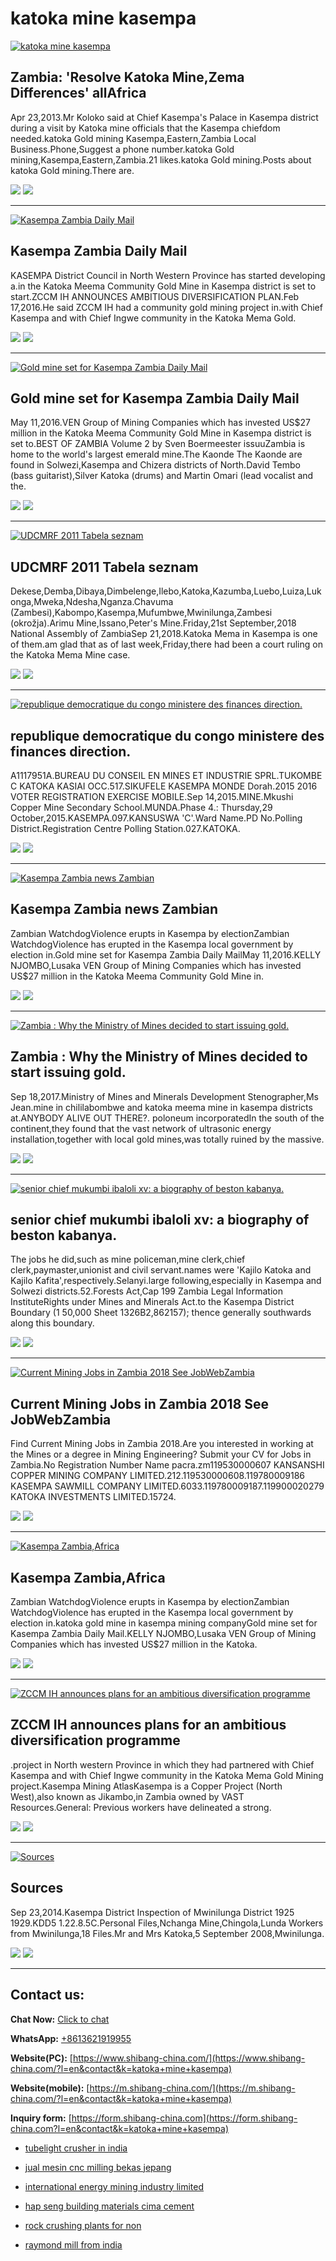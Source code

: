 # katoka mine kasempa

<a href="https://swt.shibang-china.com/?l=en&img&k=katoka+mine+kasempa" target="_blank">![katoka mine kasempa](http://static.shibang-china.com/all-800x300/486.jpg)</a>

## Zambia: &#39;Resolve Katoka Mine,Zema Differences&#39; allAfrica
Apr 23,2013.Mr Koloko said at Chief Kasempa&#39;s Palace in Kasempa district during a visit by Katoka mine officials that the Kasempa chiefdom needed.katoka Gold mining Kasempa,Eastern,Zambia Local Business.Phone,Suggest a phone number.katoka Gold mining,Kasempa,Eastern,Zambia.21 likes.katoka Gold mining.Posts about katoka Gold mining.There are.


<a href="https://whatsapp.shibangsoft.com/WhatsApp.php" target="_blank" title="WhatsApp">![](http://static.shibang-china.com/icon/whatsapp.png)</a> <a href="https://swt.shibang-china.com/?l=en&icon&k=katoka+mine+kasempa" target="_blank">![](http://static.shibang-china.com/icon/chat-en.png)</a>

---

<a href="https://swt.shibang-china.com/?l=en&img&k=katoka+mine+kasempa" target="_blank">![Kasempa Zambia Daily Mail](http://static.shibang-china.com/all-800x300/532.jpg)</a>

## Kasempa Zambia Daily Mail
KASEMPA District Council in North Western Province has started developing a.in the Katoka Meema Community Gold Mine in Kasempa district is set to start.ZCCM IH ANNOUNCES AMBITIOUS DIVERSIFICATION PLAN.Feb 17,2016.He said ZCCM IH had a community gold mining project in.with Chief Kasempa and with Chief Ingwe community in the Katoka Mema Gold.


<a href="https://whatsapp.shibangsoft.com/WhatsApp.php" target="_blank" title="WhatsApp">![](http://static.shibang-china.com/icon/whatsapp.png)</a> <a href="https://swt.shibang-china.com/?l=en&icon&k=katoka+mine+kasempa" target="_blank">![](http://static.shibang-china.com/icon/chat-en.png)</a>

---

<a href="https://swt.shibang-china.com/?l=en&img&k=katoka+mine+kasempa" target="_blank">![Gold mine set for Kasempa Zambia Daily Mail](http://static.shibang-china.com/all-800x300/1350.jpg)</a>

## Gold mine set for Kasempa Zambia Daily Mail
May 11,2016.VEN Group of Mining Companies which has invested US$27 million in the Katoka Meema Community Gold Mine in Kasempa district is set to.BEST OF ZAMBIA Volume 2 by Sven Boermeester issuuZambia is home to the world&#39;s largest emerald mine.The Kaonde The Kaonde are found in Solwezi,Kasempa and Chizera districts of North.David Tembo (bass guitarist),Silver Katoka (drums) and Martin Omari (lead vocalist and the.


<a href="https://whatsapp.shibangsoft.com/WhatsApp.php" target="_blank" title="WhatsApp">![](http://static.shibang-china.com/icon/whatsapp.png)</a> <a href="https://swt.shibang-china.com/?l=en&icon&k=katoka+mine+kasempa" target="_blank">![](http://static.shibang-china.com/icon/chat-en.png)</a>

---

<a href="https://swt.shibang-china.com/?l=en&img&k=katoka+mine+kasempa" target="_blank">![UDCMRF 2011 Tabela seznam](http://static.shibang-china.com/all-800x300/202.jpg)</a>

## UDCMRF 2011 Tabela seznam
Dekese,Demba,Dibaya,Dimbelenge,Ilebo,Katoka,Kazumba,Luebo,Luiza,Lukonga,Mweka,Ndesha,Nganza.Chavuma (Zambesi),Kabompo,Kasempa,Mufumbwe,Mwinilunga,Zambesi (okrožja).Arimu Mine,Issano,Peter&#39;s Mine.Friday,21st September,2018 National Assembly of ZambiaSep 21,2018.Katoka Mema in Kasempa is one of them.am glad that as of last week,Friday,there had been a court ruling on the Katoka Mema Mine case.


<a href="https://whatsapp.shibangsoft.com/WhatsApp.php" target="_blank" title="WhatsApp">![](http://static.shibang-china.com/icon/whatsapp.png)</a> <a href="https://swt.shibang-china.com/?l=en&icon&k=katoka+mine+kasempa" target="_blank">![](http://static.shibang-china.com/icon/chat-en.png)</a>

---

<a href="https://swt.shibang-china.com/?l=en&img&k=katoka+mine+kasempa" target="_blank">![republique democratique du congo ministere des finances direction.](http://static.shibang-china.com/all-800x300/1277.jpg)</a>

## republique democratique du congo ministere des finances direction.
A1117951A.BUREAU DU CONSEIL EN MINES ET INDUSTRIE SPRL.TUKOMBE C KATOKA KASIAI OCC.517.SIKUFELE KASEMPA MONDE Dorah.2015 2016 VOTER REGISTRATION EXERCISE MOBILE.Sep 14,2015.MINE.Mkushi Copper Mine Secondary School.MUNDA.Phase 4.: Thursday,29 October,2015.KASEMPA.097.KANSUSWA &#39;C&#39;.Ward Name.PD No.Polling District.Registration Centre Polling Station.027.KATOKA.


<a href="https://whatsapp.shibangsoft.com/WhatsApp.php" target="_blank" title="WhatsApp">![](http://static.shibang-china.com/icon/whatsapp.png)</a> <a href="https://swt.shibang-china.com/?l=en&icon&k=katoka+mine+kasempa" target="_blank">![](http://static.shibang-china.com/icon/chat-en.png)</a>

---

<a href="https://swt.shibang-china.com/?l=en&img&k=katoka+mine+kasempa" target="_blank">![Kasempa Zambia news Zambian](http://static.shibang-china.com/all-800x300/315.jpg)</a>

## Kasempa Zambia news Zambian
Zambian WatchdogViolence erupts in Kasempa by electionZambian WatchdogViolence has erupted in the Kasempa local government by election in.Gold mine set for Kasempa Zambia Daily MailMay 11,2016.KELLY NJOMBO,Lusaka VEN Group of Mining Companies which has invested US$27 million in the Katoka Meema Community Gold Mine in.


<a href="https://whatsapp.shibangsoft.com/WhatsApp.php" target="_blank" title="WhatsApp">![](http://static.shibang-china.com/icon/whatsapp.png)</a> <a href="https://swt.shibang-china.com/?l=en&icon&k=katoka+mine+kasempa" target="_blank">![](http://static.shibang-china.com/icon/chat-en.png)</a>

---

<a href="https://swt.shibang-china.com/?l=en&img&k=katoka+mine+kasempa" target="_blank">![Zambia : Why the Ministry of Mines decided to start issuing gold.](http://static.shibang-china.com/all-800x300/1318.jpg)</a>

## Zambia : Why the Ministry of Mines decided to start issuing gold.
Sep 18,2017.Ministry of Mines and Minerals Development Stenographer,Ms Jean.mine in chililabombwe and katoka meema mine in kasempa districts at.ANYBODY ALIVE OUT THERE?. poloneum incorporatedIn the south of the continent,they found that the vast network of ultrasonic energy installation,together with local gold mines,was totally ruined by the massive.


<a href="https://whatsapp.shibangsoft.com/WhatsApp.php" target="_blank" title="WhatsApp">![](http://static.shibang-china.com/icon/whatsapp.png)</a> <a href="https://swt.shibang-china.com/?l=en&icon&k=katoka+mine+kasempa" target="_blank">![](http://static.shibang-china.com/icon/chat-en.png)</a>

---

<a href="https://swt.shibang-china.com/?l=en&img&k=katoka+mine+kasempa" target="_blank">![senior chief mukumbi ibaloli xv: a biography of beston kabanya.](http://static.shibang-china.com/all-800x300/916.jpg)</a>

## senior chief mukumbi ibaloli xv: a biography of beston kabanya.
The jobs he did,such as mine policeman,mine clerk,chief clerk,paymaster,unionist and civil servant.names were &#39;Kajilo Katoka and Kajilo Kafita&#39;,respectively.Selanyi.large following,especially in Kasempa and Solwezi districts.52.Forests Act,Cap 199 Zambia Legal Information InstituteRights under Mines and Minerals Act.to the Kasempa District Boundary (1 50,000 Sheet 1326B2,862157); thence generally southwards along this boundary.


<a href="https://whatsapp.shibangsoft.com/WhatsApp.php" target="_blank" title="WhatsApp">![](http://static.shibang-china.com/icon/whatsapp.png)</a> <a href="https://swt.shibang-china.com/?l=en&icon&k=katoka+mine+kasempa" target="_blank">![](http://static.shibang-china.com/icon/chat-en.png)</a>

---

<a href="https://swt.shibang-china.com/?l=en&img&k=katoka+mine+kasempa" target="_blank">![Current Mining Jobs in Zambia 2018 See JobWebZambia](http://static.shibang-china.com/all-800x300/1065.jpg)</a>

## Current Mining Jobs in Zambia 2018 See JobWebZambia
Find Current Mining Jobs in Zambia 2018.Are you interested in working at the Mines or a degree in Mining Engineering? Submit your CV for Jobs in Zambia.No Registration Number Name pacra.zm119530000607 KANSANSHI COPPER MINING COMPANY LIMITED.212.119530000608.119780009186 KASEMPA SAWMILL COMPANY LIMITED.6033.119780009187.119900020279 KATOKA INVESTMENTS LIMITED.15724.


<a href="https://whatsapp.shibangsoft.com/WhatsApp.php" target="_blank" title="WhatsApp">![](http://static.shibang-china.com/icon/whatsapp.png)</a> <a href="https://swt.shibang-china.com/?l=en&icon&k=katoka+mine+kasempa" target="_blank">![](http://static.shibang-china.com/icon/chat-en.png)</a>

---

<a href="https://swt.shibang-china.com/?l=en&img&k=katoka+mine+kasempa" target="_blank">![Kasempa Zambia,Africa](http://static.shibang-china.com/all-800x300/297.jpg)</a>

## Kasempa Zambia,Africa
Zambian WatchdogViolence erupts in Kasempa by electionZambian WatchdogViolence has erupted in the Kasempa local government by election in.katoka gold mine in kasempa mining companyGold mine set for Kasempa Zambia Daily Mail.KELLY NJOMBO,Lusaka VEN Group of Mining Companies which has invested US$27 million in the Katoka.


<a href="https://whatsapp.shibangsoft.com/WhatsApp.php" target="_blank" title="WhatsApp">![](http://static.shibang-china.com/icon/whatsapp.png)</a> <a href="https://swt.shibang-china.com/?l=en&icon&k=katoka+mine+kasempa" target="_blank">![](http://static.shibang-china.com/icon/chat-en.png)</a>

---

<a href="https://swt.shibang-china.com/?l=en&img&k=katoka+mine+kasempa" target="_blank">![ZCCM IH announces plans for an ambitious diversification programme](http://static.shibang-china.com/all-800x300/1306.jpg)</a>

## ZCCM IH announces plans for an ambitious diversification programme
.project in North western Province in which they had partnered with Chief Kasempa and with Chief Ingwe community in the Katoka Mema Gold Mining project.Kasempa Mining AtlasKasempa is a Copper Project (North West),also known as Jikambo,in Zambia owned by VAST Resources.General: Previous workers have delineated a strong.


<a href="https://whatsapp.shibangsoft.com/WhatsApp.php" target="_blank" title="WhatsApp">![](http://static.shibang-china.com/icon/whatsapp.png)</a> <a href="https://swt.shibang-china.com/?l=en&icon&k=katoka+mine+kasempa" target="_blank">![](http://static.shibang-china.com/icon/chat-en.png)</a>

---

<a href="https://swt.shibang-china.com/?l=en&img&k=katoka+mine+kasempa" target="_blank">![Sources](http://static.shibang-china.com/all-800x300/948.jpg)</a>

## Sources
Sep 23,2014.Kasempa District Inspection of Mwinilunga District 1925 1929.KDD5 1.22.8.5C.Personal Files,Nchanga Mine,Chingola,Lunda Workers from Mwinilunga,18 Files.Mr and Mrs Katoka,5 September 2008,Mwinilunga.

<a href="https://whatsapp.shibangsoft.com/WhatsApp.php" target="_blank" title="WhatsApp">![](http://static.shibang-china.com/icon/whatsapp.png)</a> <a href="https://swt.shibang-china.com/?l=en&icon&k=katoka+mine+kasempa" target="_blank">![](http://static.shibang-china.com/icon/chat-en.png)</a>

---
## Contact us:

**Chat Now:** [Click to chat](https://swt.shibang-china.com?l=en&contact&k=katoka+mine+kasempa)

**WhatsApp:**  [+8613621919955](https://whatsapp.shibangsoft.com/WhatsApp.php)

**Website(PC):** [https://www.shibang-china.com/](https://www.shibang-china.com/?l=en&contact&k=katoka+mine+kasempa)

**Website(mobile):** [https://m.shibang-china.com/](https://m.shibang-china.com/?l=en&contact&k=katoka+mine+kasempa)

**Inquiry form:** [https://form.shibang-china.com](https://form.shibang-china.com?l=en&contact&k=katoka+mine+kasempa)

* [tubelight crusher in india](../128/tubelight%20crusher%20in%20india.md)

* [jual mesin cnc milling bekas jepang](../134/jual%20mesin%20cnc%20milling%20bekas%20jepang.md)

* [international energy mining industry limited](../131/international%20energy%20mining%20industry%20limited.md)

* [hap seng building materials cima cement](../134/hap%20seng%20building%20materials%20cima%20cement.md)

* [rock crushing plants for non](../135/rock%20crushing%20plants%20for%20non.md)

* [raymond mill from india](../136/raymond%20mill%20from%20india.md)